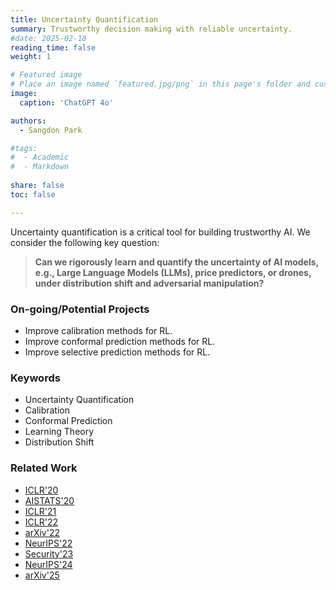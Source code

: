 ```yaml
---
title: Uncertainty Quantification 
summary: Trustworthy decision making with reliable uncertainty.
#date: 2025-02-18
reading_time: false
weight: 1

# Featured image
# Place an image named `featured.jpg/png` in this page's folder and customize its options here.
image:
  caption: 'ChatGPT 4o'

authors:
  - Sangdon Park

#tags:
#  - Academic
#  - Markdown
  
share: false
toc: false

---
```


Uncertainty quantification is a critical tool for building trustworthy AI. We consider the following key question:

> **Can we rigorously learn and quantify the uncertainty of AI models, e.g., Large Language Models (LLMs), price predictors, or drones, under distribution shift and adversarial manipulation?**
>


### On-going/Potential Projects

* Improve calibration methods for RL.
* Improve conformal prediction methods for RL. 
* Improve selective prediction methods for RL.


### Keywords
* Uncertainty Quantification
* Calibration
* Conformal Prediction
* Learning Theory 
* Distribution Shift  


### Related Work
* [ICLR'20](https://openreview.net/forum?id=BJxVI04YvB)
* [AISTATS'20](http://proceedings.mlr.press/v108/park20b/park20b.pdf)
* [ICLR'21](https://openreview.net/forum?id=Qk-Wq5AIjpq)
* [ICLR'22](https://openreview.net/pdf?id=DhP9L8vIyLc)
* [arXiv'22](https://arxiv.org/abs/2204.07482)
* [NeurIPS'22](https://openreview.net/forum?id=s6ygs1UCOw1)
* [Security'23](https://www.usenix.org/conference/usenixsecurity23/presentation/park)
* [NeurIPS'24](https://arxiv.org/abs/2307.09254)
* [arXiv'25](https://arxiv.org/abs/2506.14067)
